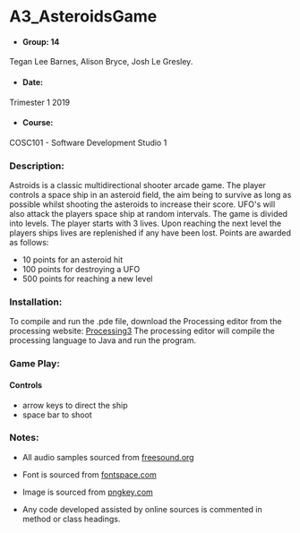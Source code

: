 # A3_AsteroidsGame

 * #### Group: 14  
 Tegan Lee Barnes, Alison Bryce, Josh Le Gresley.

 * #### Date:
 Trimester 1 2019

 * #### Course:
 COSC101 - Software Development Studio 1


### Description:
 Astroids is a classic multidirectional shooter arcade game. The player controls a space ship in an asteroid field, the aim being to survive as long as possible whilst shooting the asteroids to increase their score. UFO's will also attack the players space ship at random intervals. The game is divided into levels. The player starts with 3 lives. Upon reaching the next level the players ships lives are replenished if any have been lost. Points are awarded as follows:
 * 10 points for an asteroid hit
 * 100 points for destroying a UFO
 * 500 points for reaching a new level

### Installation:
 To compile and run the .pde file, download the Processing editor from the processing website: [Processing3](https://processing.org/download/)
 The processing editor will compile the processing language to Java and run the program.

### Game Play:
#### Controls
* arrow keys to direct the ship
* space bar to shoot


### Notes:
 * All audio samples sourced from [freesound.org](https://freesound.org)

 * Font is sourced from [fontspace.com](https://www.fontspace.com)

 * Image is sourced from [pngkey.com](https://www.pngkey.com)

 * Any code developed assisted by online sources is commented in method or class headings.
